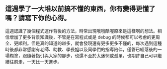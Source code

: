 ## 這週學了一大堆以前搞不懂的東西，你有變得更懂了嗎？請寫下你的心得。
這週認識了幾個程式運作背後的方法，時常出現哦哦酷喔原來是這樣啊的想法。相信增加了更多背景知識後，不管是在寫程式或是 debug 的時候都可以考慮的更周全、更順利。但是真的知道的越多，就會發現還有更多更多不懂的，每次遇到這種時後都非常感謝有老師、助教、學長姐以及同學們的指導陪伴，僅管已經落後的一塌糊塗，跟隨著指引與大家的腳步，也還不至於太迷惘或孤單，也期許自己可以繼續往前走，一天比一天進步。